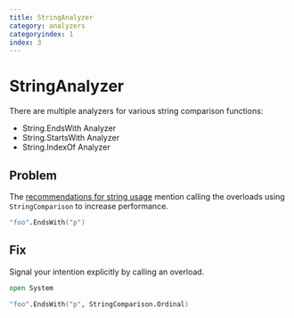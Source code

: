 ```yaml
---
title: StringAnalyzer
category: analyzers
categoryindex: 1
index: 3
---
```


# StringAnalyzer

There are multiple analyzers for various string comparison functions:

- String.EndsWith Analyzer
- String.StartsWith Analyzer
- String.IndexOf Analyzer

## Problem

The [recommendations for string usage](https://learn.microsoft.com/en-us/dotnet/standard/base-types/best-practices-strings#recommendations-for-string-usage) mention calling the overloads using `StringComparison` to increase performance.

```fsharp
"foo".EndsWith("p")
```

## Fix

Signal your intention explicitly by calling an overload.

```fsharp
open System

"foo".EndsWith("p", StringComparison.Ordinal)
```
